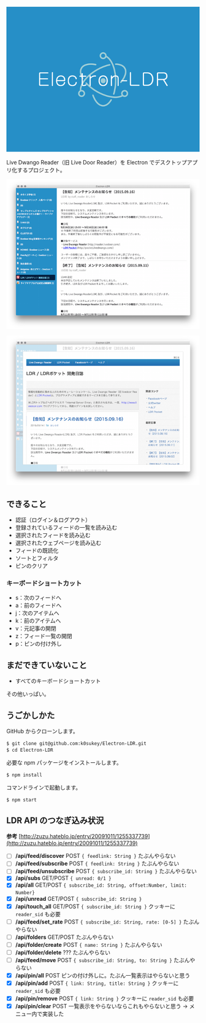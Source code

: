 ![splashscreen](app/image/splash.png)

Live Dwango Reader（旧 Live Door Reader）を Electron でデスクトップアプリ化するプロジェクト。

![capture1](capture1.png)

![capture2](capture2.png)


## できること

* 認証（ログイン＆ログアウト）
* 登録されているフィードの一覧を読み込む
* 選択されたフィードを読み込む
* 選択されたウェブページを読み込む
* フィードの既読化
* ソートとフィルタ
* ピンのクリア

### キーボードショートカット

* s：次のフィードへ
* a：前のフィードへ
* j：次のアイテムへ
* k：前のアイテムへ
* v：元記事の開閉
* z：フィード一覧の開閉
* p：ピンの付け外し

## まだできていないこと

* すべてのキーボードショートカット

その他いっぱい。

## うごかしかた

GitHub からクローンします。

```sh
$ git clone git@github.com:k0sukey/Electron-LDR.git
$ cd Electron-LDR
```

必要な npm パッケージをインストールします。

```sh
$ npm install
```

コマンドラインで起動します。

```sh
$ npm start
```

## LDR API のつなぎ込み状況

**参考** [http://zuzu.hateblo.jp/entry/20091011/1255337739](http://zuzu.hateblo.jp/entry/20091011/1255337739)

- [ ] **/api/feed/discover** POST ```{ feedlink: String }``` たぶんやらない
- [ ] **/api/feed/subscribe** POST ```{ feedlink: String }``` たぶんやらない
- [ ] **/api/feed/unsubscribe** POST ```{ subscribe_id: String }``` たぶんやらない
- [x] **/api/subs** GET/POST ```{ unread: 0/1 }```
- [x] **/api/all** GET/POST ```{ subscribe_id: String, offset:Number, limit: Number}```
- [x] **/api/unread** GET/POST ```{ subscribe_id: String }```
- [x] **/api/touch_all** GET/POST ```{ subscribe_id: String }``` クッキーに ```reader_sid``` も必要
- [ ] **/api/feed/set_rate** POST ```{ subscribe_id: String, rate: [0-5] }``` たぶんやらない
- [ ] **/api/folders** GET/POST たぶんやらない
- [ ] **/api/folder/create** POST ```{ name: String }``` たぶんやらない
- [ ] **/api/folder/delete** ??? たぶんやらない
- [ ] **/api/feed/move** POST ```{ subscribe_id: String, to: String }``` たぶんやらない
- [x] **/api/pin/all** POST ピンの付け外しに。たぶん一覧表示はやらないと思う
- [x] **/api/pin/add** POST ```{ link: String, title: String }``` クッキーに ```reader_sid``` も必要
- [x] **/api/pin/remove** POST ```{ link: String }``` クッキーに ```reader_sid``` も必要
- [x] **/api/pin/clear** POST 一覧表示をやらないならこれもやらないと思う → メニュー内で実装した
